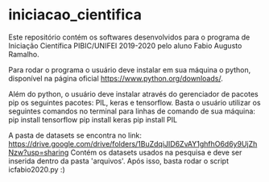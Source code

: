 # iniciacao_cientifica

Este repositório contém os softwares desenvolvidos para o programa de 
Iniciação Científica PIBIC/UNIFEI 2019-2020 pelo aluno Fabio Augusto Ramalho.

Para rodar o programa o usuário deve instalar em sua máquina o python, 
disponível na página oficial https://www.python.org/downloads/.

Além do python, o usuário deve instalar através do gerenciador de pacotes pip
os seguintes pacotes: PIL, keras e tensorflow.
Basta o usuário utilizar os seguintes comandos 
no terminal para linhas de comando de sua máquina:
pip install tensorflow
pip install keras
pip install PIL

A pasta de datasets se encontra no link: 
https://drive.google.com/drive/folders/1BuZdqiJID6ZvAY1ghfhO6d6y9UjZhNzw?usp=sharing
Contém os datasets usados na pesquisa e deve ser inserida dentro da pasta 'arquivos'.
Após isso, basta rodar o script icfabio2020.py :)
